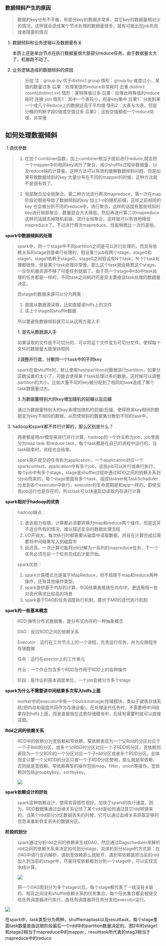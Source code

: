 

### 数据倾斜产生的原因

> 数据的key分布不平衡，有部分key的数据非常多，其它key的数据量相对少的情况，这样就会造成某个节点处理的数据量很多，就有可能出现job失败或者阻塞的情况

1. 数据倾斜和业务逻辑以及数据量有关

   本质上还是单台节点在执行数据量很大那部分reduce任务，由于数据量太大了，机器跑不动了。

2. 业务逻辑造成的数据倾斜的原因

   > 分组 注：group by 优于distinct group
   > 情形：group by 维度过小，某值的数量过多
   > 后果：处理某值的reduce非常耗时
   > 去重 distinct count(distinct xx)
   > 情形：某特殊值过多
   > 后果：处理此特殊值的reduce耗时
   > 连接 join
   > 情形1：其中一个表较小，但是key集中
   > 后果1：分发到某一个或几个Reduce上的数据远高于平均值
   > 情形2：大表与大表，但是分桶的判断字段0值或空值过多
   > 后果2：这些空值都由一个reduce处理，非常慢
   >

## 如何处理数据倾斜

​	1.调优参数

> 1. 在加个combiner函数，加上combiner相当于提前进行reduce,就会把一个mapper中的相同key进行了聚合，减少shuffle过程中数据量，以及reduce端的计算量。这种方法可以有效的缓解数据倾斜问题，但是如果导致数据倾斜的key 大量分布在不同的mapper的时候，这种方法就不是很有效了。
>
> 2. 局部聚合加全局聚合。第二种方法进行两次mapreduce，第一次在map阶段对那些导致了数据倾斜的key 加上1-n的随机前缀，这样之前相同的key 也会被分到不同的reduce中，进行聚合，这样的话就有那些倾斜的key进行局部聚合，数量就会大大降低。然后再进行第二次mapreduce这样的话就去掉随机前缀，进行全局聚合。这样就可以有效地降低mapreduce了。不过进行两次mapreduce，性能稍微比一次的差些。



**spark中数据倾斜的处理**

> spark中，同一个stage中不同partition之间是可以并行处理的，而具有依赖关系的stage则是串行处理的，假设某个job有两个stage，stage0和stage1，stage1依赖于stage0，stage0之间假设有N个task，N-1个task处理都很快，但是某个task处理非常慢，那么这个task就会拖累这个stage。一旦你机器资源不够了可能任务就崩了。由于同一个stage中rdd中task处理的任务都是一样的，不同task之间耗时的差异主要由该task处理的数据量决定。
>
> 而stage的数据来源可以分为两类：
>
> 1. 直接从数据源读取，比如直接读hdfs上的文件
> 2. 读上个stage的shuffle数据
>
> 所以要避免数据倾斜就可以从这两方面入手
>
> **1. 首先从数据源入手**
>
> 如果读取的文件是不可切分的，可以将这个文件变为可切分文件，使得每个文件的数据量大致保持相同
>
> 
>
> **2调整并行度，分散同一个task中的不同key**
>
> spark在做shuffle时，默认使用hashpartition对数据进行partition，如果分区数设置的太小了，可能会使得某个task处理过多的数据，这时候可以调整partition的大小。比如大量不同的key被分配到了相同的task造成了某个task数据量过大。
>
> **3.为数据量特别大的key增加随机的前缀以及后缀**
>
> 通过为数据量特别大的key来增加随机的前缀/后缀，使得原来key相同的数据变为key不相同的数据，从而使倾斜的数据集分散到不同的task中，













3. hadoop和spark都不并行计算的，那么区别是什么？

>  两者都是用mr模型来进行并行计算，hadoop的一个作业称为job，job里面分为map task 和reduce task，每个task都是在自己的进程中运行的，当task结束时，进程也会结束。

>  spark用户提交的任务称为application，一个application对应一个sparkcontext，application中有多个job，这些job可以并行或串行执行，每个job中有多个stage，stage是shuffle过程中通过RDD之间的依赖关系划分job而来的，每个stage里面有多个task，组成taskset有TaskSchaduler分发到各个executor中执行，executor的生命周期是和app一样的，即使没有job运行也是存在的，所以task可以快速启动读取内存进行计算



**spark相对于hadoop的优势**

> hadoop缺点：
>
> 1. 表达能力有限，计算都必须要转换为map和reduce两个操作，但是这并不适合所有的情况，难以描述复杂的数据处理流程
> 2. I/O开销大，每次执行时都需要从磁盘中读取数据，并且在计算完成后需要将中间结果写入到磁盘中
> 3. 延迟高，一次计算可能将job分解为一系列的mapreduce任务，下一个任务必须在前一个任务完成后才能开始。
>
> spark优势：
>
> 1. spark计算模式也是属于MapReduce，但不局限于map和reduce两种操作，还有其他操作类型。
> 2. spark提供基于内存的计算，中间结果直接放在内存中，更适用用一些对迭代需求比较高的场景
> 3. spark基于DAG的任务调度执行机制，要优于MR的迭代执行机制



**spark的一些基本概念**

> RDD:弹性分布式数据集，是分布式内存的一种抽象概念
>
> DAG：反应RDD之间的依赖关系
>
> Executor：运行在工作节点上的一个进程，负责运行任务，并为应用程序存储数据
>
> 任务：运行在exector上的工作单元
>
> 作业：一个作业包含多个RDD及作用于RDD上的各种操作
>
> 阶段：是作业的基本调度单位，一个job会被分为多个stage

**spark为什么不需要讲中间结果多次写入hdfs上面**

> worker中的executor中有一个bolckmanager存储模块，类似于键值存储系统(把内存和磁盘共同作为存储设备)，在处理迭代任务时，不需要把中间结果存到hdfs上面，而是直接放在这歌存储模块中，后续有需要时就可以直接读取。

**Rdd之间的依赖关系**

> RDD中的依赖分为宽依赖和窄依赖，窄依赖表现为一个父Rdd的分区对应于一个子Rdd的分区，或多个父RDD的分区对应一个子RDD的分区。宽依赖则表现为一个父RDD的一个分区对应一个子rdd分区或者多个RDD分区。总体而言只要一个父RDD的分区只被一个子RDD分区使用，那么就是窄依赖，否则就是宽依赖。窄依赖典型的操作包括map，filter，union等操作，宽依赖则包括groupbykey，sortbykey。
>
> ![](http://dblab.xmu.edu.cn/blog/wp-content/uploads/2016/11/%E5%9B%BE9-10-%E7%AA%84%E4%BE%9D%E8%B5%96%E4%B8%8E%E5%AE%BD%E4%BE%9D%E8%B5%96%E7%9A%84%E5%8C%BA%E5%88%AB.jpg)



**spark依赖设计的好处**

> spark这种依赖设计，使得其容错性很好，加快了spark的执行速度。因为，RDD数据集通过血缘关系记住了某个rdd是如何通过其它rdd转换来的，当某个rdd部分分区数据丢失的时候，它可以通过血缘关系获取足够的信息来重新恢复丢失的数据分区。

**阶段的划分**

>  spark通过分析rdd之间的依赖来生成DAG，然后通过Dagscheduler来解析rdd之间的依赖关系来决定如何划分stage，具体的划分stage的方式是：在DAG中进行反向解析，遇到宽依赖那么就断开，遇到窄依赖就把当前的rdd加入到当前的stage中，尽量将窄依赖都划分到一个stage中，可以实现流水线计算。
>
> ![](http://dblab.xmu.edu.cn/blog/wp-content/uploads/2016/11/%E5%9B%BE9-11-%E6%A0%B9%E6%8D%AERDD%E5%88%86%E5%8C%BA%E7%9A%84%E4%BE%9D%E8%B5%96%E5%85%B3%E7%B3%BB%E5%88%92%E5%88%86%E9%98%B6%E6%AE%B5.jpg)
>
> 把一个DAG图划分为多个stage以后，每个stage都代表了一组没有关联的、相互之间没有shuffle依赖关系的任务集合。每个任务集合都会被提交给任务调度器进行执行，由任务调度器将任务分发给executor运行。

![](https://img-blog.csdn.net/20170206094636482?watermark/2/text/aHR0cDovL2Jsb2cuY3Nkbi5uZXQvYTEwNDM0OTg3NzY=/font/5a6L5L2T/fontsize/400/fill/I0JBQkFCMA==/dissolve/70/gravity/SouthEast)

在spark中，task类型分为两种，shufflemaptask以及resulttask，每个stage里面task数量是由这歌阶段最后一个rdd中的partition数量决定的。图2中的stage1和stage2相当于mapreduce中的mapper，resulttask所代表的stag3相当于mapreduce中的reduce




